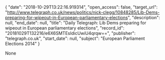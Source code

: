 {
  "date": "2018-10-29T13:22:16.919314", 
  "open_access": false, 
  "target_url": "http://www.telegraph.co.uk/news/politics/nick-clegg/10848285/Lib-Dems-preparing-for-wipeout-in-European-parliamentary-elections", 
  "description": null, 
  "end_date": null, 
  "title": "Daily Telegraph: Lib Dems preparing for wipeout in European parliamentary elections", 
  "record_id": "20181029T132216/e6X6SMTEsIdicUwiU4qrqw==", 
  "publisher": "telegraph.co.uk", 
  "start_date": null, 
  "subject": "European Parliament Elections 2014"
}

None